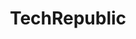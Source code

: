 ---
title: "TechRepublic"
publishDate: '2020-12-18'
description: "Chef cofounder on CentOS: It's time to open source everything"
postUrl: "https://www.techrepublic.com/article/chef-cofounder-on-centos-its-time-to-open-source-everything/"
---
